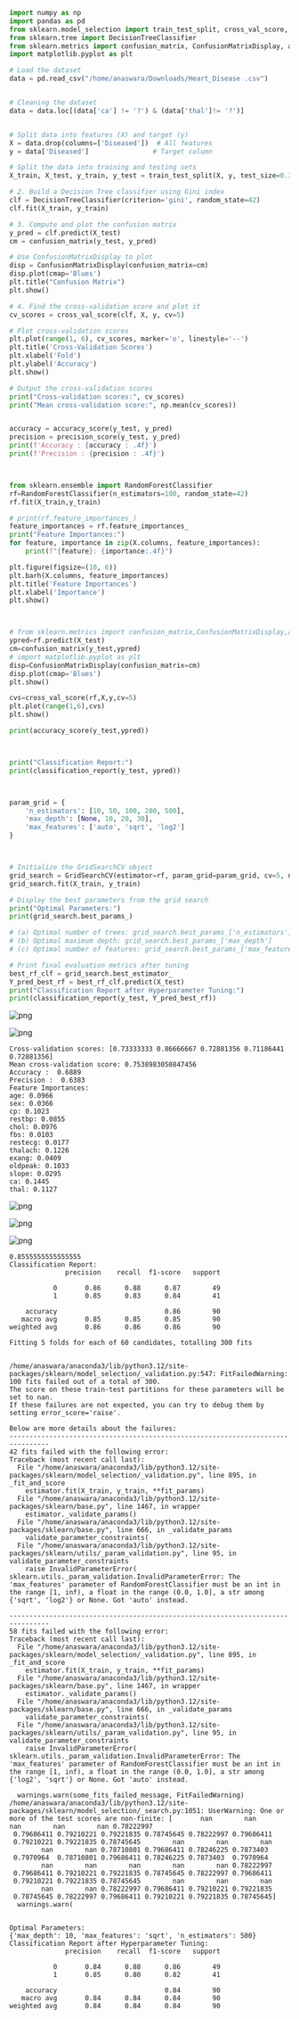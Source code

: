 ```python
import numpy as np
import pandas as pd
from sklearn.model_selection import train_test_split, cross_val_score, GridSearchCV
from sklearn.tree import DecisionTreeClassifier
from sklearn.metrics import confusion_matrix, ConfusionMatrixDisplay, accuracy_score, precision_score, classification_report
import matplotlib.pyplot as plt

# Load the dataset
data = pd.read_csv("/home/anaswara/Downloads/Heart_Disease .csv")


# Cleaning the dataset
data = data.loc[(data['ca'] != '?') & (data['thal']!= '?')]


# Split data into features (X) and target (y)
X = data.drop(columns=['Diseased'])  # All features
y = data['Diseased']                # Target column

# Split the data into training and testing sets
X_train, X_test, y_train, y_test = train_test_split(X, y, test_size=0.3, random_state=42)

# 2. Build a Decision Tree classifier using Gini index
clf = DecisionTreeClassifier(criterion='gini', random_state=42)
clf.fit(X_train, y_train)

# 3. Compute and plot the confusion matrix
y_pred = clf.predict(X_test)
cm = confusion_matrix(y_test, y_pred)

# Use ConfusionMatrixDisplay to plot
disp = ConfusionMatrixDisplay(confusion_matrix=cm)
disp.plot(cmap='Blues')
plt.title("Confusion Matrix")
plt.show()

# 4. Find the cross-validation score and plot it
cv_scores = cross_val_score(clf, X, y, cv=5)

# Plot cross-validation scores
plt.plot(range(1, 6), cv_scores, marker='o', linestyle='--')
plt.title('Cross-Validation Scores')
plt.xlabel('Fold')
plt.ylabel('Accuracy')
plt.show()

# Output the cross-validation scores
print("Cross-validation scores:", cv_scores)
print("Mean cross-validation score:", np.mean(cv_scores))


accuracy = accuracy_score(y_test, y_pred)
precision = precision_score(y_test, y_pred)
print(f'Accuracy : {accuracy : .4f}')
print(f'Precision : {precision : .4f}')



from sklearn.ensemble import RandomForestClassifier
rf=RandomForestClassifier(n_estimators=100, random_state=42)
rf.fit(X_train,y_train)

# print(rf.feature_importances_)
feature_importances = rf.feature_importances_
print("Feature Importances:")
for feature, importance in zip(X.columns, feature_importances):
    print(f"{feature}: {importance:.4f}")

plt.figure(figsize=(10, 6))
plt.barh(X.columns, feature_importances)
plt.title('Feature Importances')
plt.xlabel('Importance')
plt.show()



# from sklearn.metrics import confusion_matrix,ConfusionMatrixDisplay,accuracy_score
ypred=rf.predict(X_test)
cm=confusion_matrix(y_test,ypred)
# import matplotlib.pyplot as plt
disp=ConfusionMatrixDisplay(confusion_matrix=cm)
disp.plot(cmap='Blues')
plt.show()

cvs=cross_val_score(rf,X,y,cv=5)
plt.plot(range(1,6),cvs)
plt.show()

print(accuracy_score(y_test,ypred))



print("Classification Report:")
print(classification_report(y_test, ypred))



param_grid = {
    'n_estimators': [10, 50, 100, 200, 500],
    'max_depth': [None, 10, 20, 30],
    'max_features': ['auto', 'sqrt', 'log2']
}



# Initialize the GridSearchCV object
grid_search = GridSearchCV(estimator=rf, param_grid=param_grid, cv=5, n_jobs=-1, verbose=2)
grid_search.fit(X_train, y_train)

# Display the best parameters from the grid search
print("Optimal Parameters:")
print(grid_search.best_params_)

# (a) Optimal number of trees: grid_search.best_params_['n_estimators']
# (b) Optimal maximum depth: grid_search.best_params_['max_depth']
# (c) Optimal number of features: grid_search.best_params_['max_features']

# Print final evaluation metrics after tuning
best_rf_clf = grid_search.best_estimator_
Y_pred_best_rf = best_rf_clf.predict(X_test)
print("Classification Report after Hyperparameter Tuning:")
print(classification_report(y_test, Y_pred_best_rf))
```


    
![png](output_0_0.png)
    



    
![png](output_0_1.png)
    


    Cross-validation scores: [0.73333333 0.86666667 0.72881356 0.71186441 0.72881356]
    Mean cross-validation score: 0.7538983050847456
    Accuracy :  0.6889
    Precision :  0.6383
    Feature Importances:
    age: 0.0966
    sex: 0.0366
    cp: 0.1023
    restbp: 0.0855
    chol: 0.0976
    fbs: 0.0103
    restecg: 0.0177
    thalach: 0.1226
    exang: 0.0409
    oldpeak: 0.1033
    slope: 0.0295
    ca: 0.1445
    thal: 0.1127



    
![png](output_0_3.png)
    



    
![png](output_0_4.png)
    



    
![png](output_0_5.png)
    


    0.8555555555555555
    Classification Report:
                  precision    recall  f1-score   support
    
               0       0.86      0.88      0.87        49
               1       0.85      0.83      0.84        41
    
        accuracy                           0.86        90
       macro avg       0.85      0.85      0.85        90
    weighted avg       0.86      0.86      0.86        90
    
    Fitting 5 folds for each of 60 candidates, totalling 300 fits


    /home/anaswara/anaconda3/lib/python3.12/site-packages/sklearn/model_selection/_validation.py:547: FitFailedWarning: 
    100 fits failed out of a total of 300.
    The score on these train-test partitions for these parameters will be set to nan.
    If these failures are not expected, you can try to debug them by setting error_score='raise'.
    
    Below are more details about the failures:
    --------------------------------------------------------------------------------
    42 fits failed with the following error:
    Traceback (most recent call last):
      File "/home/anaswara/anaconda3/lib/python3.12/site-packages/sklearn/model_selection/_validation.py", line 895, in _fit_and_score
        estimator.fit(X_train, y_train, **fit_params)
      File "/home/anaswara/anaconda3/lib/python3.12/site-packages/sklearn/base.py", line 1467, in wrapper
        estimator._validate_params()
      File "/home/anaswara/anaconda3/lib/python3.12/site-packages/sklearn/base.py", line 666, in _validate_params
        validate_parameter_constraints(
      File "/home/anaswara/anaconda3/lib/python3.12/site-packages/sklearn/utils/_param_validation.py", line 95, in validate_parameter_constraints
        raise InvalidParameterError(
    sklearn.utils._param_validation.InvalidParameterError: The 'max_features' parameter of RandomForestClassifier must be an int in the range [1, inf), a float in the range (0.0, 1.0], a str among {'sqrt', 'log2'} or None. Got 'auto' instead.
    
    --------------------------------------------------------------------------------
    58 fits failed with the following error:
    Traceback (most recent call last):
      File "/home/anaswara/anaconda3/lib/python3.12/site-packages/sklearn/model_selection/_validation.py", line 895, in _fit_and_score
        estimator.fit(X_train, y_train, **fit_params)
      File "/home/anaswara/anaconda3/lib/python3.12/site-packages/sklearn/base.py", line 1467, in wrapper
        estimator._validate_params()
      File "/home/anaswara/anaconda3/lib/python3.12/site-packages/sklearn/base.py", line 666, in _validate_params
        validate_parameter_constraints(
      File "/home/anaswara/anaconda3/lib/python3.12/site-packages/sklearn/utils/_param_validation.py", line 95, in validate_parameter_constraints
        raise InvalidParameterError(
    sklearn.utils._param_validation.InvalidParameterError: The 'max_features' parameter of RandomForestClassifier must be an int in the range [1, inf), a float in the range (0.0, 1.0], a str among {'log2', 'sqrt'} or None. Got 'auto' instead.
    
      warnings.warn(some_fits_failed_message, FitFailedWarning)
    /home/anaswara/anaconda3/lib/python3.12/site-packages/sklearn/model_selection/_search.py:1051: UserWarning: One or more of the test scores are non-finite: [       nan        nan        nan        nan        nan 0.78222997
     0.79686411 0.79210221 0.79221835 0.78745645 0.78222997 0.79686411
     0.79210221 0.79221835 0.78745645        nan        nan        nan
            nan        nan 0.78710801 0.79686411 0.78246225 0.7873403
     0.7970964  0.78710801 0.79686411 0.78246225 0.7873403  0.7970964
            nan        nan        nan        nan        nan 0.78222997
     0.79686411 0.79210221 0.79221835 0.78745645 0.78222997 0.79686411
     0.79210221 0.79221835 0.78745645        nan        nan        nan
            nan        nan 0.78222997 0.79686411 0.79210221 0.79221835
     0.78745645 0.78222997 0.79686411 0.79210221 0.79221835 0.78745645]
      warnings.warn(


    Optimal Parameters:
    {'max_depth': 10, 'max_features': 'sqrt', 'n_estimators': 500}
    Classification Report after Hyperparameter Tuning:
                  precision    recall  f1-score   support
    
               0       0.84      0.88      0.86        49
               1       0.85      0.80      0.82        41
    
        accuracy                           0.84        90
       macro avg       0.84      0.84      0.84        90
    weighted avg       0.84      0.84      0.84        90
    



```python

```
